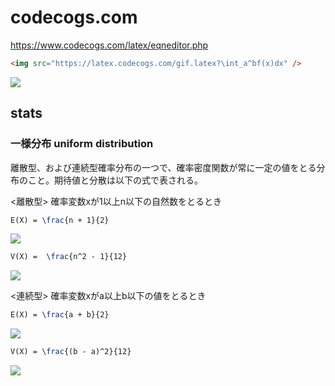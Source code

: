 
# codecogs.com
https://www.codecogs.com/latex/eqneditor.php

```html
<img src="https://latex.codecogs.com/gif.latex?\int_a^bf(x)dx" />
```
<img src="https://latex.codecogs.com/gif.latex?\int_a^bf(x)dx" />


## stats

### 一様分布 uniform distribution

離散型、および連続型確率分布の一つで、確率密度関数が常に一定の値をとる分布のこと。期待値と分散は以下の式で表される。


<離散型> 確率変数xが1以上n以下の自然数をとるとき
```tex
E(X) = \frac{n + 1}{2}
```
<img src=https://latex.codecogs.com/gif.latex?E%28X%29%20%3D%20%5Cfrac%7Bn%20&plus;%201%7D%7B2%7D>

```tex
V(X) =  \frac{n^2 - 1}{12}
```
<img src=https://latex.codecogs.com/gif.latex?V%28X%29%20%3D%20%5Cfrac%7Bn%5E2%20-%201%7D%7B12%7D>

<連続型> 確率変数xがa以上b以下の値をとるとき
```tex
E(X) = \frac{a + b}{2}
```
<img src=https://latex.codecogs.com/gif.latex?E%28X%29%20%3D%20%5Cfrac%7Ba%20&plus;%20b%7D%7B2%7D>

```tex
V(X) = \frac{(b - a)^2}{12}
```
<img src=https://latex.codecogs.com/gif.latex?V%28X%29%20%3D%20%5Cfrac%7B%28b%20-%20a%29%5E2%7D%7B12%7D>

